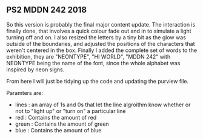 ## PS2 MDDN 242 2018

So this version is probably the final major content update. The interaction is finally done, that involves a quick colour fade out and in to simulate a light turning off and on. I also resized the letters by a tiny bit as the glow was outside of the boundaries, and adjusted the positions of the characters that weren't centered in the box. Finally I added the complete set of words to the exhibition, they are "NEONTYPE", "HI WORLD",  "MDDN 242" with NEONTYPE being the name of the font, since the whole alphabet was inspired by neon signs.

From here I will just be tidying up the code and updating the purview file.

Paramters are:
  - lines : an array of 1s and 0s that let the line algroithm know whether or not to "light up" or "turn on" a particular line
  - red : Contains the amount of red
  - green : Contains the amount of green
  - blue : Contains the amount of blue

